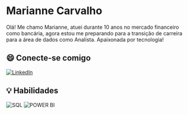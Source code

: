 # Marianne Carvalho

Olá!
Me chamo Marianne, atuei durante 10 anos no mercado financeiro como bancária, agora estou me preparando para a transição de carreira para a área de dados como Analista. Apaixonada por tecnologia!

## 😄 Conecte-se comigo 
[![LinkedIn](https://img.shields.io/badge/LinkedIn-0077B5?style=for-the-badge&logo=linkedin&logoColor=white)](https://www.linkedin.com/in/marianne-carvalho-31b0b7ba) 

## 💡 Habilidades 

![SQL](https://img.shields.io/badge/SQL-007ACC?style=for-the-badge&logo=visual-studio-code&logoColor=white)
![POWER BI](https://img.shields.io/badge/POWERBI-007ACC?style=for-the-badge&logo=visual-studio-code&logoColor=white)

